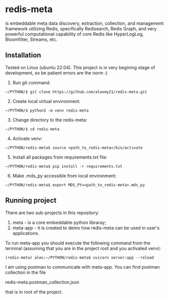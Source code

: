 # redis-meta

is embeddable meta data discovery, extraction, collection, and management framework utilizing Redis, specifically Redisearch, Redis Graph, and very powerful computational capability of core Redis like HyperLogLog, Bloomfilter, Streams, etc.

## Installation

Tested on Linux (ubuntu 22.04). This project is in very begining stage of development, so be patient errors are the norm :)

1. Run git command:

`~/PYTHON/$ git clone https://github.com/alexmy21/redis-meta.git`

2. Create local virtual environment:

`~/PYTHON/$ python3 -m venv redis-meta`

3. Change directory to the redis-meta:

`~/PYTHON/$ cd redis-meta`

4. Activate venv:

`~/PYTHON/redis-meta$ source <path_to_redis-meta>/bin/activate`

5. Install all packages from requirements.txt file:

`~/PYTHON/redis-meta$ pip install -r requirements.txt `

6. Make .mds_py accessible from local environment:

`~/PYTHON/redis-meta$ export MDS_PY=<path_to_redis-meta>.mds_py`

## Running project

There are two sub-projects in this repository:

1. meta - is a core embeddable python libraray;
2. meta-app - it is created to demo how redis-meta can be used in user's applications.

To run meta-app you should execute the following command from the terminal (assuming that you are in the project root and you activated venv):

`(redis-meta) alex:~/PYTHON/redis-meta$ uvicorn server:app --reload`

I am using postman to communicate with meta-app. You can find postman collection in the file

redis-meta.postman_collection.json

that is in root of the project.





